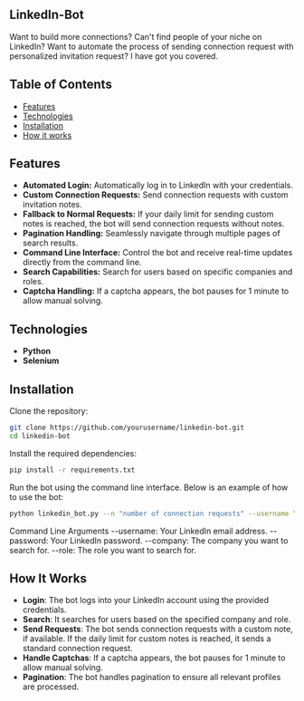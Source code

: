 ## LinkedIn-Bot 
Want to build more connections? Can't find people of your niche on LinkedIn? Want to automate the process of sending connection request with personalized invitation request? I have got you covered. 

## Table of Contents

- [Features](#features)
- [Technologies](#technologies)
- [Installation](#installation)
- [How it works](#howitworks)

## Features
- **Automated Login:** Automatically log in to LinkedIn with your credentials.
- **Custom Connection Requests:** Send connection requests with custom invitation notes.
- **Fallback to Normal Requests:** If your daily limit for sending custom notes is reached, the bot will send connection requests without notes.
- **Pagination Handling:** Seamlessly navigate through multiple pages of search results.
- **Command Line Interface:** Control the bot and receive real-time updates directly from the command line.
- **Search Capabilities:** Search for users based on specific companies and roles.
- **Captcha Handling:** If a captcha appears, the bot pauses for 1 minute to allow manual solving.

## Technologies 
- **Python** 
- **Selenium**

## Installation 
Clone the repository:
```bash
git clone https://github.com/yourusername/linkedin-bot.git
cd linkedin-bot
```
Install the required dependencies: 
```bash
pip install -r requirements.txt
```
Run the bot using the command line interface. Below is an example of how to use the bot:
```bash
python linkedin_bot.py --n "number of connection requests" --username "your_email@example.com" --password "yourpassword" --company "Company Name" --role "Job Title"
```
Command Line Arguments
--username: Your LinkedIn email address.
--password: Your LinkedIn password.
--company: The company you want to search for.
--role: The role you want to search for.

## How It Works
- **Login**: The bot logs into your LinkedIn account using the provided credentials.
- **Search**: It searches for users based on the specified company and role.
- **Send Requests**: The bot sends connection requests with a custom note, if available. If the daily limit for custom notes is reached, it sends a standard connection request.
- **Handle Captchas**: If a captcha appears, the bot pauses for 1 minute to allow manual solving.
- **Pagination**: The bot handles pagination to ensure all relevant profiles are processed.
